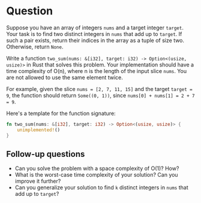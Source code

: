 # Question

Suppose you have an array of integers `nums` and a target integer `target`. Your task is to find two distinct integers in `nums` that add up to `target`. If such a pair exists, return their indices in the array as a tuple of size two. Otherwise, return `None`.

Write a function `two_sum(nums: &[i32], target: i32) -> Option<(usize, usize)>` in Rust that solves this problem. Your implementation should have a time complexity of O(n), where n is the length of the input slice `nums`. You are not allowed to use the same element twice.

For example, given the slice `nums = [2, 7, 11, 15]` and the target `target = 9`, the function should return `Some((0, 1))`, since `nums[0] + nums[1] = 2 + 7 = 9`.

Here's a template for the function signature:

```rs
fn two_sum(nums: &[i32], target: i32) -> Option<(usize, usize)> {
    unimplemented!()
}
```

## Follow-up questions

- Can you solve the problem with a space complexity of O(1)? How?
- What is the worst-case time complexity of your solution? Can you improve it further?
- Can you generalize your solution to find `k` distinct integers in `nums` that add up to `target`?
